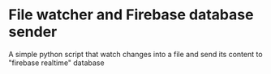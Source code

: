 # File watcher and Firebase database sender 
A simple python script that watch changes into a file and send its content to "firebase realtime" database
